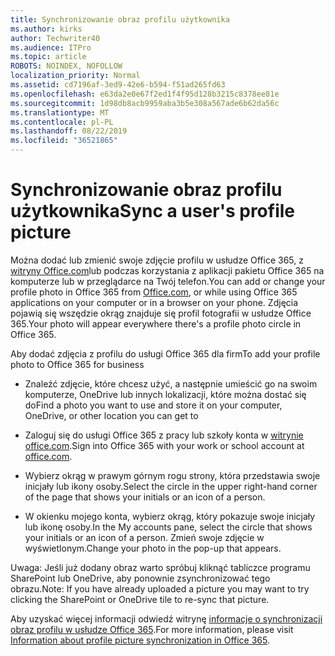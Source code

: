```yaml
---
title: Synchronizowanie obraz profilu użytkownika
ms.author: kirks
author: Techwriter40
ms.audience: ITPro
ms.topic: article
ROBOTS: NOINDEX, NOFOLLOW
localization_priority: Normal
ms.assetid: cd7196af-3ed9-42e6-b594-f51ad265fd63
ms.openlocfilehash: e63da2e0e67f2ed1f4f95d128b3215c8378ee81e
ms.sourcegitcommit: 1d98db8acb9959aba3b5e308a567ade6b62da56c
ms.translationtype: MT
ms.contentlocale: pl-PL
ms.lasthandoff: 08/22/2019
ms.locfileid: "36521865"
---
```

# <a name="sync-a-users-profile-picture"></a><span data-ttu-id="11e9d-102">Synchronizowanie obraz profilu użytkownika</span><span class="sxs-lookup"><span data-stu-id="11e9d-102">Sync a user's profile picture</span></span>

<span data-ttu-id="11e9d-103">Można dodać lub zmienić swoje zdjęcie profilu w usłudze Office 365, z [witryny Office.com](http://www.office.com)lub podczas korzystania z aplikacji pakietu Office 365 na komputerze lub w przeglądarce na Twój telefon.</span><span class="sxs-lookup"><span data-stu-id="11e9d-103">You can add or change your profile photo in Office 365 from [Office.com](http://www.office.com), or while using Office 365 applications on your computer or in a browser on your phone.</span></span> <span data-ttu-id="11e9d-104">Zdjęcia pojawią się wszędzie okrąg znajduje się profil fotografii w usłudze Office 365.</span><span class="sxs-lookup"><span data-stu-id="11e9d-104">Your photo will appear everywhere there's a profile photo circle in Office 365.</span></span>

<span data-ttu-id="11e9d-105">Aby dodać zdjęcia z profilu do usługi Office 365 dla firm</span><span class="sxs-lookup"><span data-stu-id="11e9d-105">To add your profile photo to Office 365 for business</span></span>

- <span data-ttu-id="11e9d-106">Znaleźć zdjęcie, które chcesz użyć, a następnie umieścić go na swoim komputerze, OneDrive lub innych lokalizacji, które można dostać się do</span><span class="sxs-lookup"><span data-stu-id="11e9d-106">Find a photo you want to use and store it on your computer, OneDrive, or other location you can get to</span></span>

- <span data-ttu-id="11e9d-107">Zaloguj się do usługi Office 365 z pracy lub szkoły konta w [witrynie office.com](http://www.office.com).</span><span class="sxs-lookup"><span data-stu-id="11e9d-107">Sign into Office 365 with your work or school account at [office.com](http://www.office.com).</span></span>

- <span data-ttu-id="11e9d-108">Wybierz okrąg w prawym górnym rogu strony, która przedstawia swoje inicjały lub ikony osoby.</span><span class="sxs-lookup"><span data-stu-id="11e9d-108">Select the circle in the upper right-hand corner of the page that shows your initials or an icon of a person.</span></span>

- <span data-ttu-id="11e9d-109">W okienku mojego konta, wybierz okrąg, który pokazuje swoje inicjały lub ikonę osoby.</span><span class="sxs-lookup"><span data-stu-id="11e9d-109">In the My accounts pane, select the circle that shows your initials or an icon of a person.</span></span> <span data-ttu-id="11e9d-110">Zmień swoje zdjęcie w wyświetlonym.</span><span class="sxs-lookup"><span data-stu-id="11e9d-110">Change your photo in the pop-up that appears.</span></span>

<span data-ttu-id="11e9d-111">Uwaga: Jeśli już dodany obraz warto spróbuj kliknąć tabliczce programu SharePoint lub OneDrive, aby ponownie zsynchronizować tego obrazu.</span><span class="sxs-lookup"><span data-stu-id="11e9d-111">Note: If you have already uploaded a picture you may want to try clicking the SharePoint or OneDrive tile to re-sync that picture.</span></span>

<span data-ttu-id="11e9d-112">Aby uzyskać więcej informacji odwiedź witrynę [informacje o synchronizacji obraz profilu w usłudze Office 365](https://support.office.com/article/information-about-profile-picture-synchronization-in-office-365-20594d76-d054-4af4-a660-401133e3d48a?ui=en-US&amp;rs=en-US&amp;ad=US).</span><span class="sxs-lookup"><span data-stu-id="11e9d-112">For more information, please visit [Information about profile picture synchronization in Office 365](https://support.office.com/article/information-about-profile-picture-synchronization-in-office-365-20594d76-d054-4af4-a660-401133e3d48a?ui=en-US&amp;rs=en-US&amp;ad=US).</span></span>
